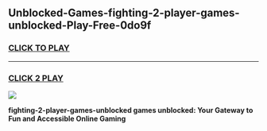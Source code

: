 
## Unblocked-Games-fighting-2-player-games-unblocked-Play-Free-0do9f
<h3>
<a href="https://premium76.site?title=fighting-2-player-games-unblocked&ref=18A1">CLICK TO PLAY</a></h3>
<hr>

<h3>
<a href="https://premium76.site?title=fighting-2-player-games-unblocked&ref=18A1">CLICK 2 PLAY</a>
  
</h3>

<a href="https://premium76.site?title=fighting-2-player-games-unblocked&ref=18A1"><img src="https://clearcache.store/games.png"></a>


**fighting-2-player-games-unblocked games unblocked: Your Gateway to Fun and Accessible Online Gaming**
